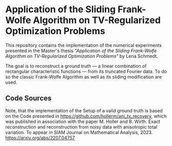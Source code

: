 # Application of the Sliding Frank-Wolfe Algorithm on TV-Regularized Optimization Problems

This repository contains the implementation of the numerical experiments presented in the Master's thesis *"Application of the Sliding Frank-Wolfe Algorithm on TV-Regularized Optimization Problems"* by Lena Schmedt.

The goal is to reconstruct a ground truth — a linear combination of rectangular characteristic functions — from its truncated Fourier data.
To do so the classic Frank-Wolfe Algorithm as well as its sliding modification are used.

## Code Sources

Note, that the implementation of the Setup of a valid ground truth is based on the Code presented in https://github.com/hollerm/ani_tv_recovery, which was published in association with the paper 
M. Holler and B. Wirth. Exact reconstruction and reconstruction from noisy data with anisotropic total variation. To appear in SIAM Journal on Mathematical Analysis, 2023. https://arxiv.org/abs/2207.04757
